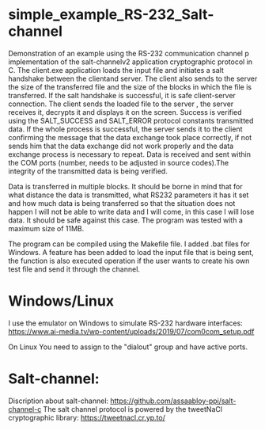 # simple_example_RS-232_Salt-channel

Demonstration of an example using the RS-232 communication channel p
implementation of the salt-channelv2 application cryptographic protocol
in C. The client.exe application loads the input file and initiates a salt handshake
between the clientand server.
The client also sends to the server the size of the transferred file and 
the size of the blocks in which the file is transferred.
If the salt handshake is successful, it is safe
client-server connection. The client sends the loaded file to the server
, the server receives it, decrypts it and displays it on the screen.
Success is verified using the SALT_SUCCESS and SALT_ERROR protocol constants
transmitted data. If the whole process is successful, the server sends it
to the client confirming the message that the data exchange took place correctly, if not
sends him that the data exchange did not work properly and the data exchange process is necessary
to repeat. Data is received and sent within the COM ports (number,
needs to be adjusted in source codes).The integrity of the transmitted data is being verified.

Data is transferred in multiple blocks.
It should be borne in mind that for what distance the data is transmitted, what RS232 parameters
it has it set and how much data is being transferred so that the situation does not happen
I will not be able to write data and I will come, in this case I will lose data. 
It should be safe against this case.
The program was tested with a maximum size of 11MB.

The program can be compiled using the Makefile file. I added .bat files for Windows.
A feature has been added
to load the input file that is being sent, the function is also executed
operation if the user wants to create his own test file and send it through the channel.

# Windows/Linux
I use the emulator on Windows to simulate RS-232 hardware interfaces:
https://www.ai-media.tv/wp-content/uploads/2019/07/com0com_setup.pdf

On Linux You need to assign to the "dialout" group and have active ports.

# Salt-channel:
Discription about salt-channel: 
https://github.com/assaabloy-ppi/salt-channel-c
The salt channel protocol is powered by the tweetNaCl cryptographic library:
https://tweetnacl.cr.yp.to/


